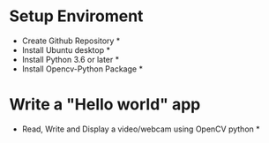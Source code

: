 # Setup Enviroment
* Create Github Repository *
* Install Ubuntu desktop *
* Install Python 3.6 or later *
* Install Opencv-Python Package *

# Write a "Hello world" app
* Read, Write and Display a video/webcam using OpenCV python *

